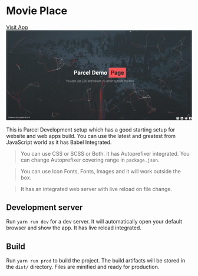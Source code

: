 # Movie Place
[Visit App](https://drejcreative.github.io/parcel-dev-setup/)
![Project Screenshot](app.png)

This is Parcel Development setup which has a good starting setup for website and web apps build. You can use the latest and greatest from JavaScript world as it has Babel Integrated.

> You can use CSS or SCSS or Both. It has Autoprefixer integrated. You can change Autoprefixer covering range in `package.json`.

> You can use Icon Fonts, Fonts, Images and it will work outside the box. 

> It has an integrated web server with live reload on file change.


## Development server
Run `yarn run dev` for a dev server. It will automatically open your default browser and show the app. It has live reload integrated.


## Build
Run `yarn run prod` to build the project. The build artifacts will be stored in the `dist/` directory. Files are minified and ready for production.
